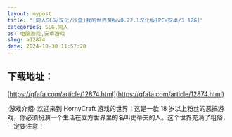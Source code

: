 ```yaml
---
layout: mypost
title: "[同人SLG/汉化/沙盒]我的世界黄版v0.22.1汉化版[PC+安卓/3.12G]"
categories: SLG,同人
os: 电脑游戏,安卓游戏
slug: a12874
date: 2024-10-30 11:57:20
---
```


## 下载地址：

[https://qfafa.com/article/12874.html](https://qfafa.com/article/12874.html)

·游戏介绍·
欢迎来到 HornyCraft 游戏的世界！这是一款 18 岁以上粉丝的恶搞游戏，你必须扮演一个生活在立方世界里的名叫史蒂夫的人。这个世界充满了粗俗，一定要注意！​